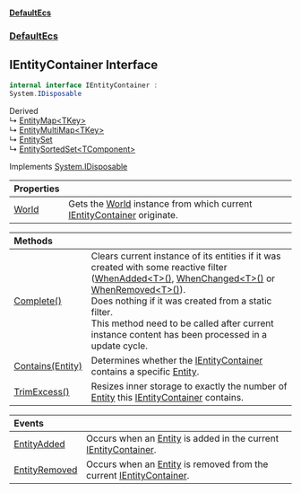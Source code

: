 #### [DefaultEcs](DefaultEcs.md 'DefaultEcs')
### [DefaultEcs](DefaultEcs.md#DefaultEcs 'DefaultEcs')
## IEntityContainer Interface
```csharp
internal interface IEntityContainer :
System.IDisposable
```

Derived  
&#8627; [EntityMap&lt;TKey&gt;](EntityMap_TKey_.md 'DefaultEcs.EntityMap&lt;TKey&gt;')  
&#8627; [EntityMultiMap&lt;TKey&gt;](EntityMultiMap_TKey_.md 'DefaultEcs.EntityMultiMap&lt;TKey&gt;')  
&#8627; [EntitySet](EntitySet.md 'DefaultEcs.EntitySet')  
&#8627; [EntitySortedSet&lt;TComponent&gt;](EntitySortedSet_TComponent_.md 'DefaultEcs.EntitySortedSet&lt;TComponent&gt;')  

Implements [System.IDisposable](https://docs.microsoft.com/en-us/dotnet/api/System.IDisposable 'System.IDisposable')  

| Properties | |
| :--- | :--- |
| [World](IEntityContainer_World.md 'DefaultEcs.IEntityContainer.World') | Gets the [World](World.md 'DefaultEcs.World') instance from which current [IEntityContainer](IEntityContainer.md 'DefaultEcs.IEntityContainer') originate.<br/> |

| Methods | |
| :--- | :--- |
| [Complete()](IEntityContainer_Complete().md 'DefaultEcs.IEntityContainer.Complete()') | Clears current instance of its entities if it was created with some reactive filter ([WhenAdded&lt;T&gt;()](EntityQueryBuilder_WhenAdded_T_().md 'DefaultEcs.EntityQueryBuilder.WhenAdded&lt;T&gt;()'), [WhenChanged&lt;T&gt;()](EntityQueryBuilder_WhenChanged_T_().md 'DefaultEcs.EntityQueryBuilder.WhenChanged&lt;T&gt;()') or [WhenRemoved&lt;T&gt;()](EntityQueryBuilder_WhenRemoved_T_().md 'DefaultEcs.EntityQueryBuilder.WhenRemoved&lt;T&gt;()')).<br/>Does nothing if it was created from a static filter.<br/>This method need to be called after current instance content has been processed in a update cycle.<br/> |
| [Contains(Entity)](IEntityContainer_Contains(Entity).md 'DefaultEcs.IEntityContainer.Contains(DefaultEcs.Entity)') | Determines whether the [IEntityContainer](IEntityContainer.md 'DefaultEcs.IEntityContainer') contains a specific [Entity](Entity.md 'DefaultEcs.Entity').<br/> |
| [TrimExcess()](IEntityContainer_TrimExcess().md 'DefaultEcs.IEntityContainer.TrimExcess()') | Resizes inner storage to exactly the number of [Entity](Entity.md 'DefaultEcs.Entity') this [IEntityContainer](IEntityContainer.md 'DefaultEcs.IEntityContainer') contains.<br/> |

| Events | |
| :--- | :--- |
| [EntityAdded](IEntityContainer_EntityAdded.md 'DefaultEcs.IEntityContainer.EntityAdded') | Occurs when an [Entity](Entity.md 'DefaultEcs.Entity') is added in the current [IEntityContainer](IEntityContainer.md 'DefaultEcs.IEntityContainer').<br/> |
| [EntityRemoved](IEntityContainer_EntityRemoved.md 'DefaultEcs.IEntityContainer.EntityRemoved') | Occurs when an [Entity](Entity.md 'DefaultEcs.Entity') is removed from the current [IEntityContainer](IEntityContainer.md 'DefaultEcs.IEntityContainer').<br/> |
